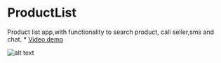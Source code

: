 # ProductList
Product list app,with functionality to search product, call seller,sms and chat.
*
[Video demo](https://www.youtube.com/watch?v=MVul_HcqfEk&t=45s)

![alt text](https://github.com/ayetolusamuel/ProductList/blob/master/product_list.PNG)
